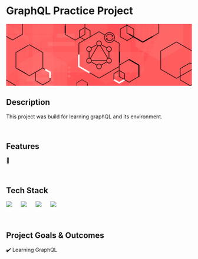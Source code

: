 # GraphQL Practice Project

![Readme Image](https://github.com/emiz98/graphql-practice-project/blob/master/cover.png?raw=true)
<br/>

## Description

This project was build for learning graphQL and its environment.

<br/>

## Features

🚀 <br/>

<br/>

## Tech Stack

<p float="left">
    <img src="https://cdn.sanity.io/images/1z5g6za5/production/ea0d729f383fe9f113c7d2da95af5a39eecfa226-64x64.png?w=2000&fit=max&auto=format" width="60"  style="padding-right:20px"/>
    <img src="https://cdn.sanity.io/images/1z5g6za5/production/a882e2949438a37da709d38068e03d9bc33f2fc9-64x64.png?w=2000&fit=max&auto=format" width="60"  style="padding-right:20px"/>
    <img src="https://cdn.sanity.io/images/1z5g6za5/production/86767b7d764574fac74b912e72322497b278cef6-24x24.svg?w=2000&fit=max&auto=format" width="60"  style="padding-right:20px"/> 
    <img src="https://cdn.sanity.io/images/1z5g6za5/production/97986d3dd7e897b83e06a41aaf9ee7a8de146685-768x768.png?w=2000&fit=max&auto=format" width="60"  style="padding-right:20px"/>
</p>

<br/>

## Project Goals & Outcomes

✔️ Learning GraphQL <br/>
